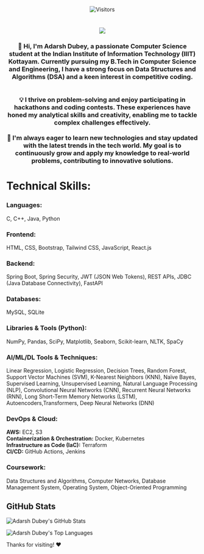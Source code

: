 <p align="center">
  <img src="https://visitor-badge.laobi.icu/badge?page_id=adarshiiit0117.adarshiiit0117" alt="Visitors" />
</p>

<h1 align="center">
  <img src="https://readme-typing-svg.herokuapp.com?font=Fira+Code&pause=500&color=FFA500&center=true&vCenter=true&width=600&lines=Hello+Visitors,+I'm+Adarsh+Dubey;Backend+Developer+and+AI/ML+Practitioner" />
</h1>



<h3 align="center">👋 Hi, I'm Adarsh Dubey, a passionate Computer Science student at the Indian Institute of Information Technology (IIIT) Kottayam. Currently pursuing my B.Tech in Computer Science and Engineering, I have a strong focus on Data Structures and Algorithms (DSA) and a keen interest in competitive coding.<br>
<br><br>💡 I thrive on problem-solving and enjoy participating in hackathons and coding contests. These experiences have honed my analytical skills and creativity, enabling me to tackle complex challenges effectively.<br><br>🚀 I'm always eager to learn new technologies and stay updated with the latest trends in the tech world. My goal is to continuously grow and apply my knowledge to real-world problems, contributing to innovative solutions.</h3>


<h1>Technical Skills:</h1>

<h3>Languages:</h3>
<p>C, C++, Java, Python</p>

<h3>Frontend:</h3>
<p>HTML, CSS, Bootstrap, Tailwind CSS, JavaScript, React.js</p>

<h3>Backend:</h3>
<p>Spring Boot, Spring Security, JWT (JSON Web Tokens), REST APIs, JDBC (Java Database Connectivity),  FastAPI</p>

<h3>Databases:</h3>
<p>MySQL, SQLite</p>

<h3>Libraries & Tools (Python):</h3>
<p>NumPy, Pandas, SciPy, Matplotlib, Seaborn, Scikit-learn, NLTK, SpaCy</p>

<h3>AI/ML/DL Tools & Techniques:</h3>
<p>
    Linear Regression, Logistic Regression, Decision Trees, Random Forest, Support Vector Machines (SVM), K-Nearest Neighbors (KNN), Naïve Bayes, Supervised Learning, Unsupervised Learning, Natural Language Processing (NLP),
    Convolutional Neural Networks (CNN), Recurrent Neural Networks (RNN), Long Short-Term Memory Networks (LSTM),  Autoencoders,Transformers, Deep Neural Networks (DNN)
</p>

<h3>DevOps & Cloud:</h3>
<p>
    <strong>AWS:</strong> EC2, S3 <br>
    <strong>Containerization & Orchestration:</strong> Docker, Kubernetes <br>
    <strong>Infrastructure as Code (IaC):</strong> Terraform <br>
    <strong>CI/CD:</strong> GitHub Actions, Jenkins
</p>

<h3>Coursework:</h3>
<p>Data Structures and Algorithms, Computer Networks, Database Management System, Operating System, Object-Oriented Programming</p>





<h2>GitHub Stats</h2>

![Adarsh Dubey's GitHub Stats](https://github-readme-stats.vercel.app/api?username=adarshiiit0117&show_icons=true&include_all_commits=true&theme=vue-dark)




![Adarsh Dubey's Top Languages](https://github-readme-stats.vercel.app/api/top-langs/?username=adarshiiit0117&theme=vue-dark&show_icons=true&hide_border=true&layout=compact)





Thanks for visiting! ❤️




